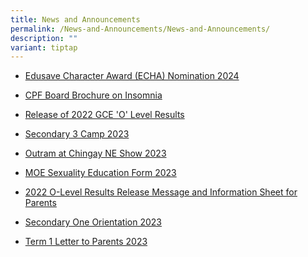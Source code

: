 ```yaml
---
title: News and Announcements
permalink: /News-and-Announcements/News-and-Announcements/
description: ""
variant: tiptap
---
```

<ul>
<li>
<p><a href="/files/News%20&amp;%20Announcements/2024_ONLINE_PUBLICITY_INFO.pdf" rel="noopener noreferrer nofollow" target="_blank">Edusave Character Award (ECHA) Nomination 2024</a>
</p>
</li>
<li>
<p><a href="/files/News%20&amp;%20Announcements/2023/catching%20insomnia.pdf" rel="noopener noreferrer nofollow" target="_blank">CPF Board Brochure on Insomnia</a>
</p>
</li>
<li>
<p><a href="/news/Release-of-2022-GCE-O-Level-Results/" rel="noopener noreferrer nofollow" target="_blank">Release of 2022 GCE 'O' Level Results</a>
</p>
</li>
<li>
<p><a href="/news/Secondary-3-Camp-2023/" rel="noopener noreferrer nofollow" target="_blank">Secondary 3 Camp 2023</a>
</p>
</li>
<li>
<p><a href="/news/Outram-at-Chingay-NE-Show-2023/" rel="noopener noreferrer nofollow" target="_blank">Outram at Chingay NE Show 2023</a>
</p>
</li>
<li>
<p><a href="/files/News%20&amp;%20Announcements/2023/2023%20Info%20on%20SEd%20for%20schs%20website%20Secondary%20Schools%2017-19.pdf" rel="noopener noreferrer nofollow" target="_blank">MOE Sexuality Education Form 2023</a>
</p>
</li>
<li>
<p><a href="/files/News%20&amp;%20Announcements/2023/2022%20O-Level%20Results%20Release%20Message%20and%20Information%20Sheet%20for%20Parents_final.pdf" rel="noopener noreferrer nofollow" target="_blank">2022 O-Level Results Release Message and Information Sheet for Parents</a>
</p>
</li>
<li>
<p><a href="/news/Secondary-1-Orientation-2023/" rel="noopener noreferrer nofollow" target="_blank">Secondary One Orientation 2023</a>
</p>
</li>
<li>
<p><a href="/files/News%20&amp;%20Announcements/2023/2023%20Term%201%20Letter%20to%20Parents%20Final.pdf" rel="noopener noreferrer nofollow" target="_blank">Term 1 Letter to Parents 2023</a>
</p>
<p>&nbsp;</p>
<p>&nbsp;&nbsp;&nbsp;&nbsp;</p>
<p></p>
</li>
</ul>
<p></p>